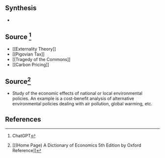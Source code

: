 ## Synthesis
- 
## Source [^1]
- [[Externality Theory]]
- [[Pigovian Tax]]
- [[Tragedy of the Commons]]
- [[Carbon Pricing]]
## Source[^2]
- Study of the economic effects of national or local environmental policies. An example is a cost-benefit analysis of alternative environmental policies dealing with air pollution, global warming, etc.
## References

[^1]: ChatGPT
[^2]: [[(Home Page) A Dictionary of Economics 5th Edition by Oxford Reference]]